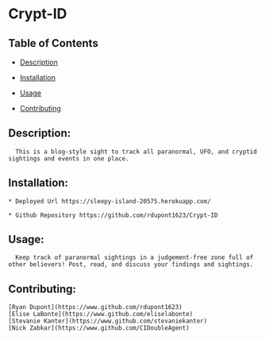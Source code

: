 # Crypt-ID

  ## Table of Contents

  * [Description](#Description)

  * [Installation](#Installation)

  * [Usage](#Usage)

  * [Contributing](#Contributing)

  ## Description:
      This is a blog-style sight to track all paranormal, UFO, and cryptid sightings and events in one place.

  ## Installation:
    * Deployed Url https://sleepy-island-20575.herokuapp.com/

    * Github Repository https://github.com/rdupont1623/Crypt-ID

  ## Usage:
      Keep track of paranormal sightings in a judgement-free zone full of other believers! Post, read, and discuss your findings and sightings.

  ## Contributing:
    [Ryan Dupont](https://www.github.com/rdupont1623)
    [Elise LaBonte](https://www.github.com/eliselabonte)
    [Stevanie Kanter](https://www.github.com/stevaniekanter)
    [Nick Zabkar](https://www.github.com/CIDoubleAgent)
